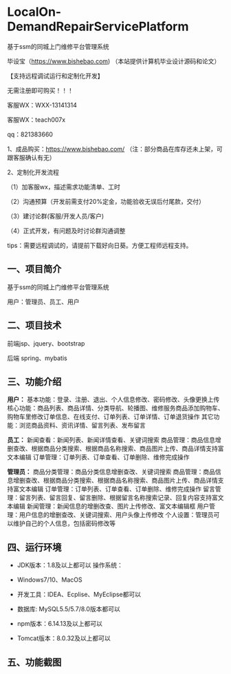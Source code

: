 # LocalOn-DemandRepairServicePlatform
 基于ssm的同城上门维修平台管理系统

毕设宝（https://www.bishebao.com) （本站提供计算机毕业设计源码和论文）

【支持远程调试运行和定制化开发】

无需注册即可购买！！！

客服WX：WXX-13141314

客服WX：teach007x

qq：821383660


1、成品购买：https://www.bishebao.com/ （注：部分商品在库存还未上架，可跟客服确认有无）

2、定制化开发流程

（1）加客服wx，描述需求功能清单、工时

（2）沟通预算（开发前需支付20%定金，功能验收无误后付尾款，交付）

（3）建讨论群(客服/开发人员/客户)

（4）正式开发，有问题及时讨论群沟通调整

tips：需要远程调试的，请提前下载好向日葵。方便工程师远程支持。
<h2>一、项目简介</h2>
基于ssm的同城上门维修平台管理系统

用户：管理员、员工、用户
<h2>二、项目技术</h2>
前端jsp、jquery、bootstrap

后端 spring、mybatis
<h2>三、功能介绍</h2>
<div class="markdown-heading" dir="auto">
<div class="markdown-heading" dir="auto">

<strong>用户：</strong>
基本功能：登录、注册、退出、个人信息修改、密码修改、头像更换上传
核心功能：商品列表、商品详情、分类导航、轮播图、维修服务商品添加购物车、购物车里修改订单信息、在线支付、订单列表、订单详情、订单退货操作
其它功能：浏览商品资料、资讯详情、留言列表、发布留言

<strong>员工：</strong>
新闻查看：新闻列表、新闻详情查看、关键词搜索
商品管理：商品信息增删查改、根据商品分类搜索、根据商品名称搜索、商品图片上传、商品详情支持富文本编辑
订单管理：订单列表、订单查看、订单删除、维修完成操作

<strong>管理员：</strong>
商品分类管理：商品分类信息增删查改、关键词搜索
商品管理：商品信息增删查改、根据商品分类搜索、根据商品名称搜索、商品图片上传、商品详情支持富文本编辑
订单管理：订单列表、订单查看、订单删除、维修完成操作
留言管理：留言列表、留言回复、留言删除、根据留言名称搜索记录、回复内容支持富文本编辑
新闻管理：新闻信息的增删改查、图片上传修改、富文本编辑框
用户管理：用户信息的增删查改、关键词搜索、用户头像上传修改
个人设置：管理员可以维护自己的个人信息，包括密码修改等

</div>
</div>
<h2>四、运行环境</h2>
<ul dir="auto">
 	<li>
<p dir="auto">JDK版本：1.8及以上都可以 操作系统：</p>
</li>
 	<li>
<p dir="auto">Windows7/10、MacOS</p>
</li>
 	<li>
<p dir="auto">开发工具：IDEA、Ecplise、MyEclipse都可以</p>
</li>
 	<li>
<p dir="auto">数据库: MySQL5.5/5.7/8.0版本都可以</p>
</li>
 	<li>
<p dir="auto">npm版本：6.14.13及以上都可以</p>
</li>
 	<li>
<p dir="auto">Tomcat版本：8.0.32及以上都可以</p>
</li>
</ul>
<h2>五、功能截图</h2>
<img class="aligncenter size-full wp-image" src="https://www.bishebao.com/wp-content/uploads/2024/07/Java毕业设计-基于ssm的同城上门维修平台管理系统/result/image_1_1.png" alt="" />
<img class="aligncenter size-full wp-image" src="https://www.bishebao.com/wp-content/uploads/2024/07/Java毕业设计-基于ssm的同城上门维修平台管理系统/result/image_2_2.png" alt="" />
<img class="aligncenter size-full wp-image" src="https://www.bishebao.com/wp-content/uploads/2024/07/Java毕业设计-基于ssm的同城上门维修平台管理系统/result/image_3_3.png" alt="" />
<img class="aligncenter size-full wp-image" src="https://www.bishebao.com/wp-content/uploads/2024/07/Java毕业设计-基于ssm的同城上门维修平台管理系统/result/image_4_4.png" alt="" />
<img class="aligncenter size-full wp-image" src="https://www.bishebao.com/wp-content/uploads/2024/07/Java毕业设计-基于ssm的同城上门维修平台管理系统/result/image_5_5.png" alt="" />
<img class="aligncenter size-full wp-image" src="https://www.bishebao.com/wp-content/uploads/2024/07/Java毕业设计-基于ssm的同城上门维修平台管理系统/result/image_6_6.png" alt="" />
<img class="aligncenter size-full wp-image" src="https://www.bishebao.com/wp-content/uploads/2024/07/Java毕业设计-基于ssm的同城上门维修平台管理系统/result/image_7_7.png" alt="" />
<img class="aligncenter size-full wp-image" src="https://www.bishebao.com/wp-content/uploads/2024/07/Java毕业设计-基于ssm的同城上门维修平台管理系统/result/image_8_8.png" alt="" />